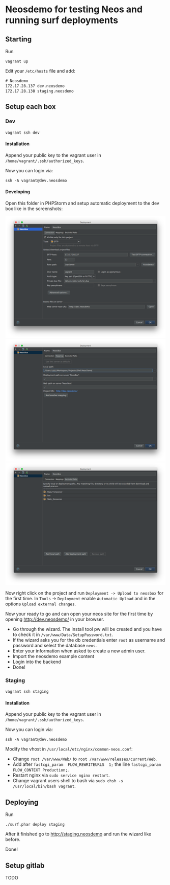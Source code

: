 # Neosdemo for testing Neos and running surf deployments

## Starting

Run
   
    vagrant up
    
Edit your `/etc/hosts` file and add:

    # Neosdemo
    172.17.28.137 dev.neosdemo
    172.17.28.138 staging.neosdemo    
    
## Setup each box

### Dev

    vagrant ssh dev
    
#### Installation

Append your public key to the vagrant user in `/home/vagrant/.ssh/authorized_keys`.

Now you can login via:
   
    ssh -A vagrant@dev.neosdemo
    
#### Developing

Open this folder in PHPStorm and setup automatic deployment to the dev box like in the screenshots:

![Deployment Config](Documentation/DeploymentScreen.png "Deployment Config")
![Mapping Config](Documentation/MappingScreen.png "Mapping Config")
![Excluded Paths Config](Documentation/ExcludedPathsScreen.png "Excluded Paths Config")

Now right click on the project and run `Deployment -> Upload to neosbox` for the first time.
In `Tools` -> `Deployment` enable `Automatic Upload` and in the options `Upload external changes`.

Now your ready to go and can open your neos site for the first time by opening http://dev.neosdemo/ in your browser.

* Go through the wizard. The install tool pw will be created and you have to check it in `/var/www/Data/SetupPassword.txt`. 
* If the wizard asks you for the db credentials enter `root` as username and password and select the database `neos`.
* Enter your information when asked to create a new admin user.
* Import the neosdemo example content
* Login into the backend
* Done!
    
### Staging 
    
    vagrant ssh staging
    
#### Installation

Append your public key to the vagrant user in `/home/vagrant/.ssh/authorized_keys`.

Now you can login via:
   
    ssh -A vagrant@dev.neosdemo
    
Modify the vhost in `/usr/local/etc/nginx/common-neos.conf`:
    
* Change `root /var/www/Web/` to `root /var/www/releases/current/Web`.
* Add after `fastcgi_param  FLOW_REWRITEURLS  1;` the line `fastcgi_param FLOW_CONTEXT Production;`.
* Restart nginx via `sudo service nginx restart`.
* Change vagrant users shell to bash via `sudo chsh -s /usr/local/bin/bash vagrant`.
    
## Deploying

Run

    ./surf.phar deploy staging

After it finished go to http://staging.neosdemo and run the wizard like before.

Done!

## Setup gitlab

TODO
